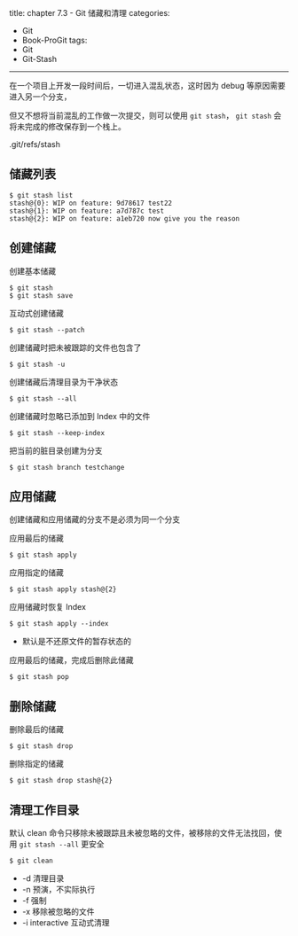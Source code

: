 title: chapter 7.3 - Git 储藏和清理
categories:
  - Git
  - Book-ProGit
tags:
  - Git
  - Git-Stash

---

在一个项目上开发一段时间后，一切进入混乱状态，这时因为 debug 等原因需要进入另一个分支，

但又不想将当前混乱的工作做一次提交，则可以使用 `git stash`， `git stash` 会将未完成的修改保存到一个栈上。

<!--more-->

.git/refs/stash

## 储藏列表

```
$ git stash list
stash@{0}: WIP on feature: 9d78617 test22
stash@{1}: WIP on feature: a7d787c test
stash@{2}: WIP on feature: a1eb720 now give you the reason
```

## 创建储藏

创建基本储藏
```
$ git stash
$ git stash save
```

互动式创建储藏
```
$ git stash --patch
```

创建储藏时把未被跟踪的文件也包含了
```
$ git stash -u
```

创建储藏后清理目录为干净状态
```
$ git stash --all
```

创建储藏时忽略已添加到 Index 中的文件
```
$ git stash --keep-index
```

把当前的脏目录创建为分支
```
$ git stash branch testchange
```

## 应用储藏

创建储藏和应用储藏的分支不是必须为同一个分支

应用最后的储藏
```
$ git stash apply
```

应用指定的储藏
```
$ git stash apply stash@{2}
```

应用储藏时恢复 Index
```
$ git stash apply --index
```
* 默认是不还原文件的暂存状态的

应用最后的储藏，完成后删除此储藏
```
$ git stash pop
```

## 删除储藏

删除最后的储藏
```
$ git stash drop
```

删除指定的储藏
```
$ git stash drop stash@{2}
```

## 清理工作目录

默认 clean 命令只移除未被跟踪且未被忽略的文件，被移除的文件无法找回，使用 `git stash --all` 更安全

```
$ git clean
```
* -d 清理目录
* -n 预演，不实际执行
* -f 强制
* -x 移除被忽略的文件
* -i interactive 互动式清理






